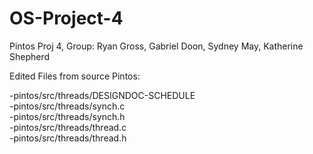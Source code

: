 # OS-Project-4
Pintos Proj 4, Group: Ryan Gross, Gabriel Doon, Sydney May, Katherine Shepherd


Edited Files from source Pintos:

  -pintos/src/threads/DESIGNDOC-SCHEDULE  
  -pintos/src/threads/synch.c  
  -pintos/src/threads/synch.h  
  -pintos/src/threads/thread.c  
  -pintos/src/threads/thread.h
  
